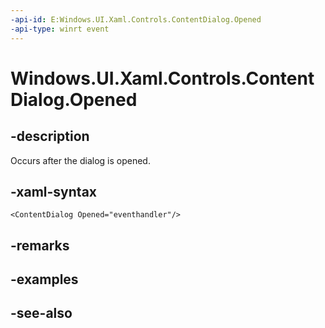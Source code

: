 ```yaml
---
-api-id: E:Windows.UI.Xaml.Controls.ContentDialog.Opened
-api-type: winrt event
---
```


<!-- Event syntax
public event Windows.Foundation.TypedEventHandler Opened<Windows.UI.Xaml.Controls.ContentDialog,  Windows.UI.Xaml.Controls.ContentDialogOpenedEventArgs>
-->

# Windows.UI.Xaml.Controls.ContentDialog.Opened

## -description
Occurs after the dialog is opened.



## -xaml-syntax
```xaml
<ContentDialog Opened="eventhandler"/>
```


## -remarks

## -examples

## -see-also
